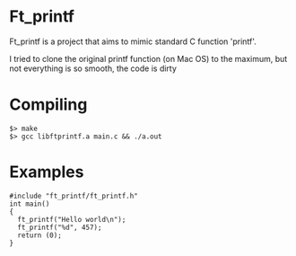 # Ft_printf
Ft_printf is a project that aims to mimic standard C function 'printf'.

I tried to clone the original printf function (on Mac OS) to the maximum, but not everything is so smooth, the code is dirty
# Compiling
```
$> make
$> gcc libftprintf.a main.c && ./a.out
```
# Examples
```
#include "ft_printf/ft_printf.h"
int main()
{
  ft_printf("Hello world\n");
  ft_printf("%d", 457);
  return (0);
}
```

